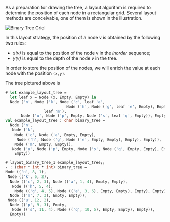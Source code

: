 
As a preparation for drawing the tree, a layout algorithm is required to
determine the position of each node in a rectangular grid. Several
layout methods are conceivable, one of them is shown in the illustration.


![Binary Tree Grid](/media/problems/tree-layout1.gif)

In this layout strategy, the position of a node v is obtained by the
following two rules:

* *x(v)* is equal to the position of the node v in the *inorder*
 sequence;
* *y(v)* is equal to the depth of the node *v* in the tree.

In order to store the position of the nodes, we will enrich the value
at each node with the position `(x,y)`.

The tree pictured above is
```ocaml
# let example_layout_tree =
  let leaf x = Node (x, Empty, Empty) in
  Node ('n', Node ('k', Node ('c', leaf 'a',
                           Node ('h', Node ('g', leaf 'e', Empty), Empty)),
                 leaf 'm'),
       Node ('u', Node ('p', Empty, Node ('s', leaf 'q', Empty)), Empty));;
val example_layout_tree : char binary_tree =
  Node ('n',
   Node ('k',
    Node ('c', Node ('a', Empty, Empty),
     Node ('h', Node ('g', Node ('e', Empty, Empty), Empty), Empty)),
    Node ('m', Empty, Empty)),
   Node ('u', Node ('p', Empty, Node ('s', Node ('q', Empty, Empty), Empty)),
    Empty))
```

```ocaml
# layout_binary_tree_1 example_layout_tree;;
- : (char * int * int) binary_tree =
Node (('n', 8, 1),
 Node (('k', 6, 2),
  Node (('c', 2, 3), Node (('a', 1, 4), Empty, Empty),
   Node (('h', 5, 4),
    Node (('g', 4, 5), Node (('e', 3, 6), Empty, Empty), Empty), Empty)),
  Node (('m', 7, 3), Empty, Empty)),
 Node (('u', 12, 2),
  Node (('p', 9, 3), Empty,
   Node (('s', 11, 4), Node (('q', 10, 5), Empty, Empty), Empty)),
  Empty))
```
